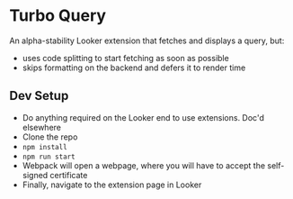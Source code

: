 # Turbo Query

An alpha-stability Looker extension that fetches and displays a query, but:
 - uses code splitting to start fetching as soon as possible
 - skips formatting on the backend and defers it to render time

## Dev Setup

- Do anything required on the Looker end to use extensions. Doc'd elsewhere
- Clone the repo 
- `npm install`
- `npm run start`
- Webpack will open a webpage, where you will have to accept the self-signed certificate
- Finally, navigate to the extension page in Looker
